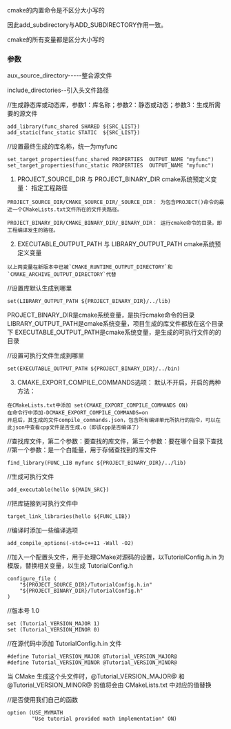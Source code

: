 cmake的内置命令是不区分大小写的

因此add_subdirectory与ADD_SUBDIRECTORY作用一致。

 cmake的所有变量都是区分大小写的

### 参数
aux_source_directory-----整合源文件

include_directories--引入头文件路径

//生成静态库或动态库，参数1：库名称；参数2：静态或动态；参数3：生成所需要的源文件
```
add_library(func_shared SHARED ${SRC_LIST})
add_static(func_static STATIC  ${SRC_LIST})
```

//设置最终生成的库名称，统一为myfunc
```
set_target_properties(func_shared PROPERTIES  OUTPUT_NAME "myfunc")
set_target_properties(func_static PROPERTIES  OUTPUT_NAME "myfunc")
```
1. PROJECT_SOURCE_DIR 与 PROJECT_BINARY_DIR
cmake系统预定义变量： 指定工程路径
```
PROJECT_SOURCE_DIR/CMAKE_SOURCE_DIR/_SOURCE_DIR： 为包含PROJECT()命令的最近一个CMakeLists.txt文件所在的文件夹路径。

PROJECT_BINARY_DIR/CMAKE_BINARY_DIR/_BINARY_DIR： 运行cmake命令的目录，即工程编译发生的路径。
```
2. EXECUTABLE_OUTPUT_PATH 与 LIBRARY_OUTPUT_PATH
cmake系统预定义变量
```
以上两变量在新版本中已被`CMAKE_RUNTIME_OUTPUT_DIRECTORY`和`CMAKE_ARCHIVE_OUTPUT_DIRECTORY`代替
```
//设置库默认生成到哪里
```
set(LIBRARY_OUTPUT_PATH ${PROJECT_BINARY_DIR}/../lib)
```

PROJECT_BINARY_DIR是cmake系统变量，是执行cmake命令的目录
LIBRARY_OUTPUT_PATH是cmake系统变量，项目生成的库文件都放在这个目录下
EXECUTABLE_OUTPUT_PATH是cmake系统变量，是生成的可执行文件的的目录

//设置可执行文件生成到哪里
```
set(EXECUTABLE_OUTPUT_PATH ${PROJECT_BINARY_DIR}/../bin)
```
3. CMAKE_EXPORT_COMPILE_COMMANDS选项：
默认不开启，开启的两种方法：

```
在CMakeLists.txt中添加 set(CMAKE_EXPORT_COMPILE_COMMANDS ON)
在命令行中添加-DCMAKE_EXPORT_COMPILE_COMMANDS=on
开启后，其生成的文件compile_commands.json，包含所有编译单元所执行的指令，可以在此json中查看cpp文件是否生成.o（即该cpp是否编译了）
```

//查找库文件，第二个参数：要查找的库文件，第三个参数：要在哪个目录下查找
//第一个参数：是一个白能量，用于存储查找到的库文件
```
find_library(FUNC_LIB myfunc ${PROJECT_BINARY_DIR}/../lib)
```

//生成可执行文件
```
add_executable(hello ${MAIN_SRC})
```

//把库链接到可执行文件中
```
target_link_libraries(hello ${FUNC_LIB})
```

//编译时添加一些编译选项
```
add_compile_options(-std=c++11 -Wall -O2)
```

//加入一个配置头文件，用于处理CMake对源码的设置，以TutorialConfig.h.in 为模版，替换相关变量，以生成 TutorialConfig.h

```
configure_file (
	"${PROJECT_SOURCE_DIR}/TutorialConfig.h.in"
	"${PROJECT_BINARY_DIR}/TutorialConfig.h"
)
```
//版本号 1.0
```
set (Tutorial_VERSION_MAJOR 1)
set (Tutorial_VERSION_MINOR 0)
```

//在源代码中添加 TutorialConfig.h.in 文件
```
#define Tutorial_VERSION_MAJOR @Tutorial_VERSION_MAJOR@
#define Tutorial_VERSION_MINOR @Tutorial_VERSION_MINOR@
```

当 CMake 生成这个头文件时，@Tutorial_VERSION_MAJOR@ 和 @Tutorial_VERSION_MINOR@ 的值将会由 CMakeLists.txt 中对应的值替换

//是否使用我们自己的函数
```
option (USE_MYMATH
        "Use tutorial provided math implementation" ON)
```
